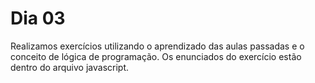# Dia 03

Realizamos exercícios utilizando o aprendizado das aulas passadas e o conceito de lógica de programação. Os enunciados do exercício estão dentro do arquivo javascript.